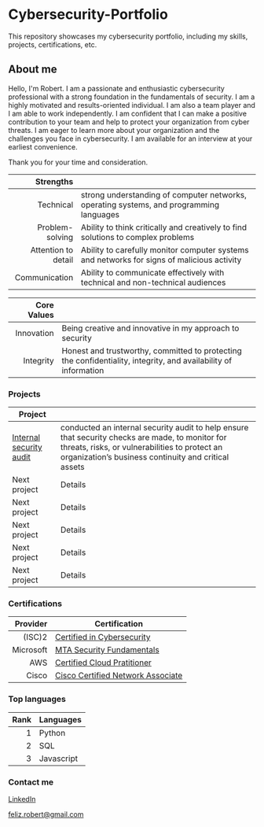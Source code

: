 # Cybersecurity-Portfolio

This repository showcases my cybersecurity portfolio, including my skills, projects, certifications, etc.

## About me

Hello, I'm Robert. I am a passionate and enthusiastic cybersecurity professional with a strong foundation in the fundamentals of security. 
I am a highly motivated and results-oriented individual. I am also a team player and I am able to work independently. I am confident that I can make a positive contribution to your team and help to protect your organization from cyber threats.
I am eager to learn more about your organization and the challenges you face in cybersecurity. I am available for an interview at your earliest convenience.

Thank you for your time and consideration.

| Strengths |  |
|-----:|-----------|
|     Technical | strong understanding of computer networks, operating systems, and programming languages |
|     Problem-solving |  Ability to think critically and creatively to find solutions to complex problems   |
|     Attention to detail | Ability to carefully monitor computer systems and networks for signs of malicious activity       |
|     Communication | Ability to communicate effectively with technical and non-technical audiences    |

| Core Values |  |
|-----:|-----------|
|     Innovation | Being creative and innovative in my approach to security |
|     Integrity |  Honest and trustworthy, committed to protecting the confidentiality, integrity, and availability of information   |

### Projects

| Project |  |
|-----|-----------|
|   [Internal security audit](https://drive.google.com/drive/folders/11MxMBE84hddUFoZe06goHSeIodAXD_Wz?usp=sharing)    | conducted an internal security audit to help ensure that security checks are made, to monitor for threats, risks, or vulnerabilities to protect an organization’s business continuity and critical assets|
|     Next project |  Details   |
|     Next project |  Details   |
|     Next project |  Details   |
|     Next project |  Details   |
|     Next project |  Details   |


### Certifications
| Provider | Certification |
|-----:|-----------|
|     (ISC)2| [Certified in Cybersecurity](https://www.credly.com/badges/bbb8cabb-1f20-4def-82f7-145f4e346386/public_url)   |
|     Microsoft| [MTA Security Fundamentals](https://www.credly.com/badges/f087cd17-be54-497d-a8c2-c7c0481c9031/public_url)    |
|     AWS| [Certified Cloud Pratitioner](https://www.credly.com/badges/fa4eadd4-c930-4ec9-ab45-280f8ea4e51b/public_url)      |
|     Cisco| [Cisco Certified Network Associate](https://www.credly.com/badges/2a142bff-e2d9-467f-8b87-cf1c572098f9/public_url)  |

  
### Top languages
| Rank | Languages |
|-----:|-----------|
|     1| Python|
|     2| SQL   |
|     3| Javascript        |

### Contact me
[LinkedIn](https://www.linkedin.com/in/robert-feliz/) 

feliz.robert@gmail.com

